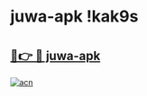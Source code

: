 # juwa-apk !kak9s

# <h2><a href="https://ltq93d.esa.edu.pl?title=juwa-apk&ref=kak9s">🔗👉 🔴 juwa-apk</a></h2>

[![acn](https://github.com/user-attachments/assets/0f9c940e-d8b0-45ae-aac7-cd30a18b3e1c)](https://ltq93d.esa.edu.pl?title=juwa-apk&ref=kak9s)

